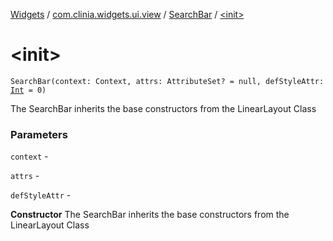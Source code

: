 [Widgets](../../index.md) / [com.clinia.widgets.ui.view](../index.md) / [SearchBar](index.md) / [&lt;init&gt;](./-init-.md)

# &lt;init&gt;

`SearchBar(context: Context, attrs: AttributeSet? = null, defStyleAttr: `[`Int`](https://kotlinlang.org/api/latest/jvm/stdlib/kotlin/-int/index.html)` = 0)`

The SearchBar inherits the base constructors from the LinearLayout Class

### Parameters

`context` -

`attrs` -

`defStyleAttr` -

**Constructor**
The SearchBar inherits the base constructors from the LinearLayout Class

